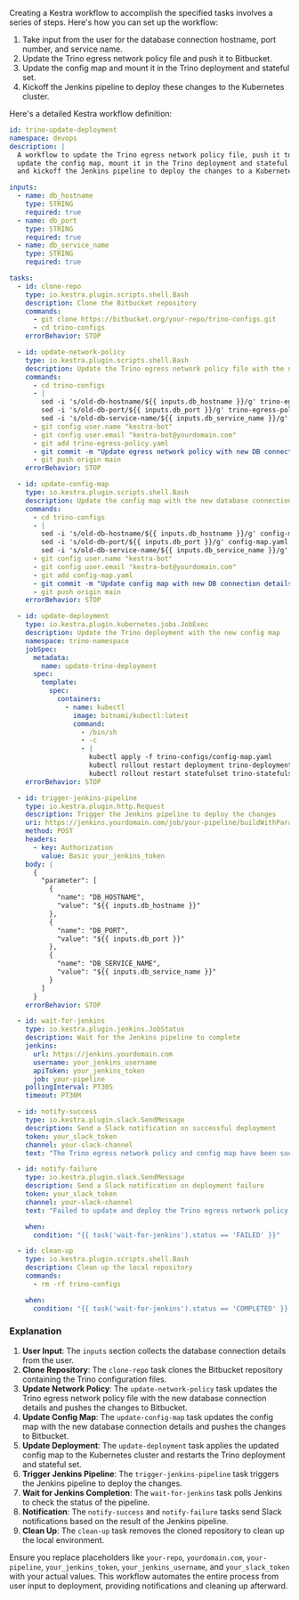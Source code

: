 Creating a Kestra workflow to accomplish the specified tasks involves a series of steps. Here's how you can set up the workflow:

1. Take input from the user for the database connection hostname, port number, and service name.
2. Update the Trino egress network policy file and push it to Bitbucket.
3. Update the config map and mount it in the Trino deployment and stateful set.
4. Kickoff the Jenkins pipeline to deploy these changes to the Kubernetes cluster.

Here's a detailed Kestra workflow definition:

```yaml
id: trino-update-deployment
namespace: devops
description: |
  A workflow to update the Trino egress network policy file, push it to Bitbucket,
  update the config map, mount it in the Trino deployment and stateful set, 
  and kickoff the Jenkins pipeline to deploy the changes to a Kubernetes cluster.

inputs:
  - name: db_hostname
    type: STRING
    required: true
  - name: db_port
    type: STRING
    required: true
  - name: db_service_name
    type: STRING
    required: true

tasks:
  - id: clone-repo
    type: io.kestra.plugin.scripts.shell.Bash
    description: Clone the Bitbucket repository
    commands:
      - git clone https://bitbucket.org/your-repo/trino-configs.git
      - cd trino-configs
    errorBehavior: STOP

  - id: update-network-policy
    type: io.kestra.plugin.scripts.shell.Bash
    description: Update the Trino egress network policy file with the new database connection details
    commands:
      - cd trino-configs
      - |
        sed -i 's/old-db-hostname/${{ inputs.db_hostname }}/g' trino-egress-policy.yaml
        sed -i 's/old-db-port/${{ inputs.db_port }}/g' trino-egress-policy.yaml
        sed -i 's/old-db-service-name/${{ inputs.db_service_name }}/g' trino-egress-policy.yaml
      - git config user.name "kestra-bot"
      - git config user.email "kestra-bot@yourdomain.com"
      - git add trino-egress-policy.yaml
      - git commit -m "Update egress network policy with new DB connection details: ${{ inputs.db_hostname }}, ${{ inputs.db_port }}, ${{ inputs.db_service_name }}"
      - git push origin main
    errorBehavior: STOP

  - id: update-config-map
    type: io.kestra.plugin.scripts.shell.Bash
    description: Update the config map with the new database connection details
    commands:
      - cd trino-configs
      - |
        sed -i 's/old-db-hostname/${{ inputs.db_hostname }}/g' config-map.yaml
        sed -i 's/old-db-port/${{ inputs.db_port }}/g' config-map.yaml
        sed -i 's/old-db-service-name/${{ inputs.db_service_name }}/g' config-map.yaml
      - git config user.name "kestra-bot"
      - git config user.email "kestra-bot@yourdomain.com"
      - git add config-map.yaml
      - git commit -m "Update config map with new DB connection details: ${{ inputs.db_hostname }}, ${{ inputs.db_port }}, ${{ inputs.db_service_name }}"
      - git push origin main
    errorBehavior: STOP

  - id: update-deployment
    type: io.kestra.plugin.kubernetes.jobs.JobExec
    description: Update the Trino deployment with the new config map
    namespace: trino-namespace
    jobSpec:
      metadata:
        name: update-trino-deployment
      spec:
        template:
          spec:
            containers:
              - name: kubectl
                image: bitnami/kubectl:latest
                command:
                  - /bin/sh
                  - -c
                  - |
                    kubectl apply -f trino-configs/config-map.yaml
                    kubectl rollout restart deployment trino-deployment
                    kubectl rollout restart statefulset trino-statefulset
    errorBehavior: STOP

  - id: trigger-jenkins-pipeline
    type: io.kestra.plugin.http.Request
    description: Trigger the Jenkins pipeline to deploy the changes
    uri: https://jenkins.yourdomain.com/job/your-pipeline/buildWithParameters
    method: POST
    headers:
      - key: Authorization
        value: Basic your_jenkins_token
    body: |
      {
        "parameter": [
          {
            "name": "DB_HOSTNAME",
            "value": "${{ inputs.db_hostname }}"
          },
          {
            "name": "DB_PORT",
            "value": "${{ inputs.db_port }}"
          },
          {
            "name": "DB_SERVICE_NAME",
            "value": "${{ inputs.db_service_name }}"
          }
        ]
      }
    errorBehavior: STOP

  - id: wait-for-jenkins
    type: io.kestra.plugin.jenkins.JobStatus
    description: Wait for the Jenkins pipeline to complete
    jenkins:
      url: https://jenkins.yourdomain.com
      username: your_jenkins_username
      apiToken: your_jenkins_token
      job: your-pipeline
    pollingInterval: PT30S
    timeout: PT30M

  - id: notify-success
    type: io.kestra.plugin.slack.SendMessage
    description: Send a Slack notification on successful deployment
    token: your_slack_token
    channel: your-slack-channel
    text: "The Trino egress network policy and config map have been successfully updated and deployed for DB connection: ${{ inputs.db_hostname }}, ${{ inputs.db_port }}, ${{ inputs.db_service_name }}"

  - id: notify-failure
    type: io.kestra.plugin.slack.SendMessage
    description: Send a Slack notification on deployment failure
    token: your_slack_token
    channel: your-slack-channel
    text: "Failed to update and deploy the Trino egress network policy and config map for DB connection: ${{ inputs.db_hostname }}, ${{ inputs.db_port }}, ${{ inputs.db_service_name }}"

    when:
      condition: "{{ task('wait-for-jenkins').status == 'FAILED' }}"

  - id: clean-up
    type: io.kestra.plugin.scripts.shell.Bash
    description: Clean up the local repository
    commands:
      - rm -rf trino-configs

    when:
      condition: "{{ task('wait-for-jenkins').status == 'COMPLETED' }} || {{ task('wait-for-jenkins').status == 'FAILED' }}"
```

### Explanation

1. **User Input**: The `inputs` section collects the database connection details from the user.
2. **Clone Repository**: The `clone-repo` task clones the Bitbucket repository containing the Trino configuration files.
3. **Update Network Policy**: The `update-network-policy` task updates the Trino egress network policy file with the new database connection details and pushes the changes to Bitbucket.
4. **Update Config Map**: The `update-config-map` task updates the config map with the new database connection details and pushes the changes to Bitbucket.
5. **Update Deployment**: The `update-deployment` task applies the updated config map to the Kubernetes cluster and restarts the Trino deployment and stateful set.
6. **Trigger Jenkins Pipeline**: The `trigger-jenkins-pipeline` task triggers the Jenkins pipeline to deploy the changes.
7. **Wait for Jenkins Completion**: The `wait-for-jenkins` task polls Jenkins to check the status of the pipeline.
8. **Notification**: The `notify-success` and `notify-failure` tasks send Slack notifications based on the result of the Jenkins pipeline.
9. **Clean Up**: The `clean-up` task removes the cloned repository to clean up the local environment.

Ensure you replace placeholders like `your-repo`, `yourdomain.com`, `your-pipeline`, `your_jenkins_token`, `your_jenkins_username`, and `your_slack_token` with your actual values. This workflow automates the entire process from user input to deployment, providing notifications and cleaning up afterward.

